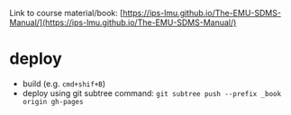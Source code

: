 Link to course material/book: [https://ips-lmu.github.io/The-EMU-SDMS-Manual/](https://ips-lmu.github.io/The-EMU-SDMS-Manual/)

# deploy

- build (e.g. `cmd+shif+B`)
- deploy using git subtree command: `git subtree push --prefix _book origin gh-pages`
